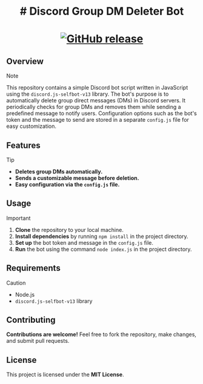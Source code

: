 <h1 align="center">
    <br>
    # Discord Group DM Deleter Bot
    <br>
<h1>

<p align="center">
    <a href="https://github.com/papasnags/Discord-Webhook-Spammer/releases">
        <img alt="GitHub release" src="https://img.shields.io/github/release/PapaSnags/Discord-Webhook-Spammer.svg">
    </a>
</p>

## Overview

> [!NOTE]
> This repository contains a simple Discord bot script written in JavaScript using the `discord.js-selfbot-v13` library. The bot's purpose is to automatically delete group direct messages (DMs) in Discord servers. It periodically checks for group DMs and removes them while sending a predefined message to notify users. Configuration options such as the bot's token and the message to send are stored in a separate `config.js` file for easy customization.

## Features

> [!TIP]
> - **Deletes group DMs automatically.**
> - **Sends a customizable message before deletion.**
> - **Easy configuration via the `config.js` file.**

## Usage

> [!IMPORTANT]
> 1. **Clone** the repository to your local machine.
> 2. **Install dependencies** by running `npm install` in the project directory.
> 3. **Set up** the bot token and message in the `config.js` file.
> 4. **Run** the bot using the command `node index.js` in the project directory.

## Requirements

> [!CAUTION]
> - Node.js
> - `discord.js-selfbot-v13` library

## Contributing

**Contributions are welcome!** Feel free to fork the repository, make changes, and submit pull requests.

## License

This project is licensed under the **MIT License**.
